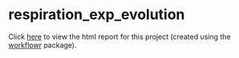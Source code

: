 # respiration_exp_evolution

Click [here](https://lukeholman.github.io/exp_evol_respiration/) to view the html report for this project (created using the [workflowr](https://github.com/jdblischak/workflowr) package).
